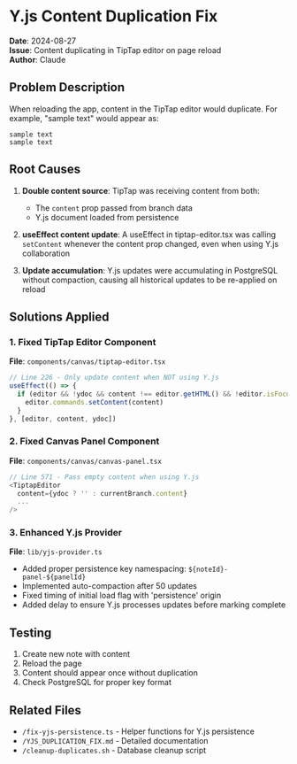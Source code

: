 # Y.js Content Duplication Fix
**Date**: 2024-08-27  
**Issue**: Content duplicating in TipTap editor on page reload  
**Author**: Claude

## Problem Description
When reloading the app, content in the TipTap editor would duplicate. For example, "sample text" would appear as:
```
sample text
sample text
```

## Root Causes
1. **Double content source**: TipTap was receiving content from both:
   - The `content` prop passed from branch data
   - Y.js document loaded from persistence

2. **useEffect content update**: A useEffect in tiptap-editor.tsx was calling `setContent` whenever the content prop changed, even when using Y.js collaboration

3. **Update accumulation**: Y.js updates were accumulating in PostgreSQL without compaction, causing all historical updates to be re-applied on reload

## Solutions Applied

### 1. Fixed TipTap Editor Component
**File**: `components/canvas/tiptap-editor.tsx`

```typescript
// Line 226 - Only update content when NOT using Y.js
useEffect(() => {
  if (editor && !ydoc && content !== editor.getHTML() && !editor.isFocused) {
    editor.commands.setContent(content)
  }
}, [editor, content, ydoc])
```

### 2. Fixed Canvas Panel Component  
**File**: `components/canvas/canvas-panel.tsx`

```typescript
// Line 571 - Pass empty content when using Y.js
<TiptapEditor
  content={ydoc ? '' : currentBranch.content}
  ...
/>
```

### 3. Enhanced Y.js Provider
**File**: `lib/yjs-provider.ts`

- Added proper persistence key namespacing: `${noteId}-panel-${panelId}`
- Implemented auto-compaction after 50 updates
- Fixed timing of initial load flag with 'persistence' origin
- Added delay to ensure Y.js processes updates before marking complete

## Testing
1. Create new note with content
2. Reload the page
3. Content should appear once without duplication
4. Check PostgreSQL for proper key format

## Related Files
- `/fix-yjs-persistence.ts` - Helper functions for Y.js persistence
- `/YJS_DUPLICATION_FIX.md` - Detailed documentation
- `/cleanup-duplicates.sh` - Database cleanup script